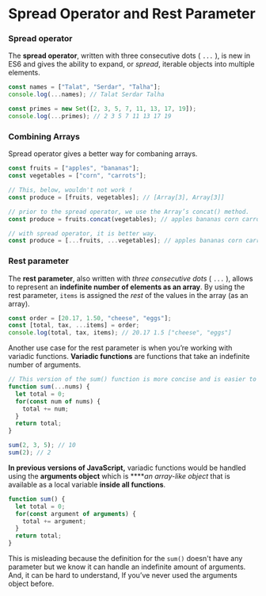 # Spread Operator and Rest Parameter

### Spread operator <a id="spread-operator"></a>

The **spread operator**, written with three consecutive dots \( `...` \), is new in ES6 and gives the ability to expand, or _spread_, iterable objects into multiple elements.

```javascript
const names = ["Talat", "Serdar", "Talha"];
console.log(...names); // Talat Serdar Talha
```

```javascript
const primes = new Set([2, 3, 5, 7, 11, 13, 17, 19]);
console.log(...primes); // 2 3 5 7 11 13 17 19
```

### 

### Combining Arrays 

Spread operator gives a better way for combaning arrays.

```javascript
const fruits = ["apples", "bananas"];
const vegetables = ["corn", "carrots"];

// This, below, wouldn't not work ! 
const produce = [fruits, vegetables]; // [Array[3], Array[3]]

// prior to the spread operator, we use the Array’s concat() method.
const produce = fruits.concat(vegetables); // apples bananas corn carrots

// with spread operator, it is better way.
const produce = [...fruits, ...vegetables]; // apples bananas corn carrots
```

###  <a id="rest-parameter"></a>

### Rest parameter <a id="rest-parameter"></a>

The **rest parameter**, also written with _three consecutive dots_ \( `...` \), allows to represent an **indefinite number of elements as an array**. By using the rest parameter, `items` is assigned the _rest_ of the values in the array \(as an array\).

```javascript
const order = [20.17, 1.50, "cheese", "eggs"];
const [total, tax, ...items] = order;
console.log(total, tax, items); // 20.17 1.5 ["cheese", "eggs"]
```

Another use case for the rest parameter is when you’re working with variadic functions. **Variadic functions** are functions that take an indefinite number of arguments.

```javascript
// This version of the sum() function is more concise and is easier to read. 
function sum(...nums) {
  let total = 0;  
  for(const num of nums) {
    total += num;
  }
  return total;
}

sum(2, 3, 5); // 10
sum(2); // 2
```

**In previous versions of JavaScript,** variadic functions would be handled using the **arguments object** which is ****_an array-like object_ that is available as a local variable **inside all functions**. 

```javascript
function sum() {
  let total = 0;  
  for(const argument of arguments) {
    total += argument;
  }
  return total;
}
```

This is misleading because the definition for the `sum()` doesn't have any parameter but we know it can handle an indefinite amount of arguments. And, it can be hard to understand, If you’ve never used the arguments object before.

